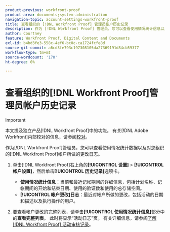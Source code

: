 ```yaml
---
product-previous: workfront-proof
product-area: documents;system-administration
navigation-topic: account-settings-workfront-proof
title: 查看组织的 [!DNL Workfront Proof] 管理员帐户历史记录
description: 作为 [!DNL Workfront Proof] 管理员，您可以查看使用情况统计信息以及对组织的 [!DNL Workfront Proof] 帐户所做的更改日志。
author: Courtney
feature: Workfront Proof, Digital Content and Documents
exl-id: b4bd3fe3-558c-4ef6-bc0c-ca1724fcfe8d
source-git-commit: a6cd3fe793c197308105da27369191d84cb59377
workflow-type: tm+mt
source-wordcount: '170'
ht-degree: 0%

---
```


# 查看组织的[!DNL Workfront Proof]管理员帐户历史记录

>[!IMPORTANT]
>
>本文提及独立产品[!DNL Workfront Proof]中的功能。 有关[!DNL Adobe Workfront]内部校对的信息，请参阅[校对](../../../review-and-approve-work/proofing/proofing.md)。

作为[!DNL Workfront Proof]管理员，您可以查看使用情况统计数据以及对您组织的[!DNL Workfront Proof]帐户所做的更改日志。

1. 单击[!DNL Workfront Proof]右上角的&#x200B;**[!UICONTROL 设置]** > **[!UICONTROL 帐户设置]**，然后单击&#x200B;**[!UICONTROL 历史记录]**&#x200B;选项卡。

   * **使用情况统计信息**：当前和最近记帐期间的详细信息，包括计划名称、记帐期间的开始和结束日期、使用的验证数和使用的总存储空间。
   * **[!UICONTROL 帐户更改]日志**：最近对帐户所做的更改，包括活动的日期和描述以及执行操作的用户。

1. 要查看帐户更改的完整列表，请单击&#x200B;**[!UICONTROL 使用情况统计信息]**&#x200B;部分中的&#x200B;**查看完整列表**。
此时将显示“活动日志”页。 有关详细信息，请参阅[了解 [!DNL Workfront Proof] 活动审核记录](../../../workfront-proof/wp-work-proofsfiles/basic-features/activity-audit-trail.md)。
